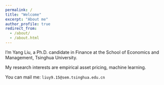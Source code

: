 ```yaml
---
permalink: /
title: "Welcome"
excerpt: "About me"
author_profile: true
redirect_from: 
  - /about/
  - /about.html
---
```


I’m Yang Liu, a Ph.D. candidate in Finance at the School of Economics and Management, Tsinghua University.

My research interests are empirical asset pricing, machine learning.

You can mail me: `liuy9.15@sem.tsinghua.edu.cn`

<!---
You can download my [Curriculum Vitae](https://yangliu-finance.github.io/files/yangliu_CV.pdf) here.
-->
